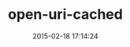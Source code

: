 ---
layout: post
title:  "open-uri-cached"
repo:   "tigris/open-uri-cached"
date:   2015-02-18 17:14:24
gemurl: http://github.com/tigris/open-uri-cached
---